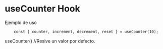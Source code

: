 # useCounter Hook

Ejemplo de uso
```
    const { counter, increment, decrement, reset } = useCounter(10);
```

useCounter() //Resive un valor por defecto.